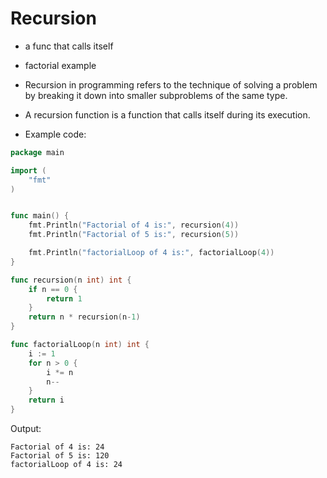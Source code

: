 # Recursion
- a func that calls itself
- factorial example
- Recursion in programming refers to the technique of solving a problem by breaking it down into smaller subproblems of the same type.
- A recursion function is a function that calls itself during its execution.

- Example code:
```go
package main

import (
	"fmt"
)


func main() {
	fmt.Println("Factorial of 4 is:", recursion(4))
	fmt.Println("Factorial of 5 is:", recursion(5))

	fmt.Println("factorialLoop of 4 is:", factorialLoop(4))
}

func recursion(n int) int {
	if n == 0 {
		return 1
	}
	return n * recursion(n-1)
}

func factorialLoop(n int) int {
	i := 1
	for n > 0 {
		i *= n
		n--
	}
	return i
}
```

Output:
```
Factorial of 4 is: 24
Factorial of 5 is: 120
factorialLoop of 4 is: 24
```